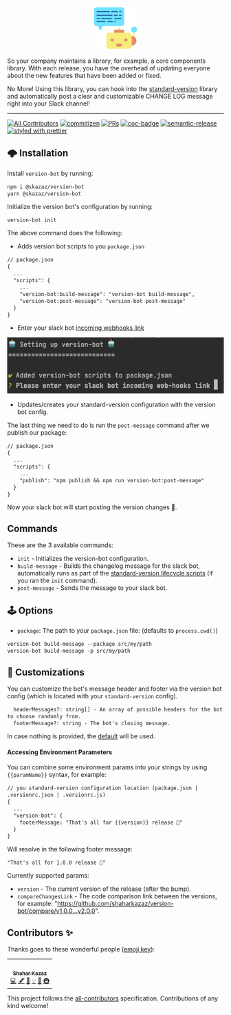 <p align="center">
 <img width="20%" height="20%" src="./logo.svg">
</p>

So your company maintains a library, for example, a core components library. With each release, you have the overhead of updating everyone about the new features that have been added or fixed.

No More! Using this library, you can hook into the [standard-version](https://github.com/conventional-changelog/standard-version) library and automatically post a clear and customizable CHANGE LOG message right into your Slack channel!

<hr />

<!-- ALL-CONTRIBUTORS-BADGE:START - Do not remove or modify this section -->
[![All Contributors](https://img.shields.io/badge/all_contributors-1-orange.svg?style=flat-square)](#contributors-)
[![commitizen](https://img.shields.io/badge/commitizen-friendly-brightgreen.svg?style=flat-square)]()
[![PRs](https://img.shields.io/badge/PRs-welcome-brightgreen.svg?style=flat-square)]()
[![coc-badge](https://img.shields.io/badge/codeof-conduct-ff69b4.svg?style=flat-square)]()
[![semantic-release](https://img.shields.io/badge/%20%20%F0%9F%93%A6%F0%9F%9A%80-semantic--release-e5079.svg?style=flat-square)](https://github.com/semantic-release/semantic-release)
[![styled with prettier](https://img.shields.io/badge/styled_with-prettier-ff69b4.svg?style=flat-square)](https://github.com/prettier/prettier)
<!-- ALL-CONTRIBUTORS-BADGE:END -->

## 🌩 Installation

Install `version-bot` by running:

```
npm i @skazaz/version-bot
yarn @skazaz/version-bot
```

Initialize the version bot's configuration by running:

```
version-bot init
```

The above command does the following:
* Adds version bot scripts to you `package.json`
```
// package.json
{
  ...
  "scripts": {
    ...
    "version-bot:build-message": "version-bot build-message",
    "version-bot:post-message": "version-bot post-message"
  }
}
```
* Enter your slack bot [incoming webhooks link](https://api.slack.com/messaging/webhooks)

<img width="570px" height="130px" src="./bot-setup.png">

* Updates/creates your standard-version configuration with the version bot config.

The last thing we need to do is run the `post-message` command after we publish our package:
```
// package.json
{
  ...
  "scripts": {
    ...
    "publish": "npm publish && npm run version-bot:post-message"
  }
}
```

Now your slack bot will start posting the version changes 🎉.

##  Commands

These are the 3 available commands: 

* `init` - Initializes the version-bot configuration.
* `build-message` - Builds the changelog message for the slack bot, automatically runs as part of the [standard-version lifecycle scripts](https://github.com/conventional-changelog/standard-version#lifecycle-scripts) (if you ran the `init` command).
* `post-message` - Sends the message to your slack bot.

## 🕹 Options

- `package`: The path to your `package.json` file: (defaults to `process.cwd()`)

```
version-bot build-message --package src/my/path
version-bot build-message -p src/my/path
```

## 🎨 Customizations

You can customize the bot's message header and footer via the version bot config (which is located with your `standard-version` config).

```
  headerMessages?: string[] - An array of possible headers for the bot to choose randomly from. 
  footerMessage?: string - The bot's closing message.
```

In case nothing is provided, the [default](https://github.com/shaharkazaz/version-bot/blob/master/src/defaultConfig.ts) will be used.

#### Accessing Environment Parameters 

You can combine some environment params into your strings by using `{{paramName}}` syntax, for example:

```
// you standard-version configuration location (package.json | .versionrc.json | .versionrc.js)
{
  ...
  "version-bot": {
    footerMessage: "That's all for {{version}} release 🏁"
  }
}
```

Will resolve in the following footer message:
```
"That's all for 1.0.0 release 🏁"
```

Currently supported params:

- `version` - The current version of the release (after the bump).
- `compareChangesLink` - The code comparison link between the versions, for example: "https://github.com/shaharkazaz/version-bot/compare/v1.0.0...v2.0.0".


## Contributors ✨

Thanks goes to these wonderful people ([emoji key](https://allcontributors.org/docs/en/emoji-key)):

<!-- ALL-CONTRIBUTORS-LIST:START - Do not remove or modify this section -->
<!-- prettier-ignore-start -->
<!-- markdownlint-disable -->
<table>
  <tr>
    <td align="center"><a href="https://github.com/shaharkazaz"><img src="https://avatars2.githubusercontent.com/u/17194830?v=4" width="100px;" alt=""/><br /><sub><b>Shahar Kazaz</b></sub></a><br /><a href="https://github.com/Shahar Kazaz/version bot/commits?author=shaharkazaz" title="Code">💻</a> <a href="#content-shaharkazaz" title="Content">🖋</a> <a href="https://github.com/Shahar Kazaz/version bot/commits?author=shaharkazaz" title="Documentation">📖</a> <a href="#example-shaharkazaz" title="Examples">💡</a> <a href="#ideas-shaharkazaz" title="Ideas, Planning, & Feedback">🤔</a> <a href="#infra-shaharkazaz" title="Infrastructure (Hosting, Build-Tools, etc)">🚇</a></td>
  </tr>
</table>

<!-- markdownlint-enable -->
<!-- prettier-ignore-end -->
<!-- ALL-CONTRIBUTORS-LIST:END -->

This project follows the [all-contributors](https://github.com/all-contributors/all-contributors) specification. Contributions of any kind welcome!
